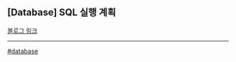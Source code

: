 ## [Database] SQL 실행 계획

[블로그 링크](https://velog.io/@wda067/MySQL-EXPLAIN-%EC%8B%A4%ED%96%89-%EA%B3%84%ED%9A%8D)

***

[#database](https://github.com/wda067/TIL/search?q=%23database&type=code)